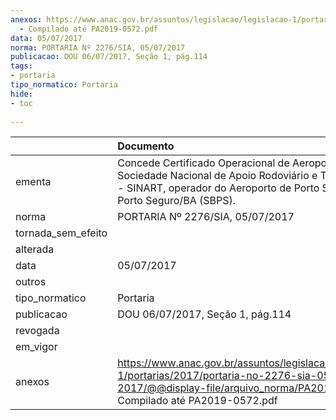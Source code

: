 ```yaml
---
anexos: https://www.anac.gov.br/assuntos/legislacao/legislacao-1/portarias/2017/portaria-no-2276-sia-05-07-2017/@@display-file/arquivo_norma/PA2017-2276
  - Compilado até PA2019-0572.pdf
data: 05/07/2017
norma: PORTARIA Nº 2276/SIA, 05/07/2017
publicacao: DOU 06/07/2017, Seção 1, pág.114
tags:
- portaria
tipo_normatico: Portaria
hide: 
- toc 
 
---
```


|                    | Documento                                                                                                                                                                         |
|:-------------------|:----------------------------------------------------------------------------------------------------------------------------------------------------------------------------------|
| ementa             | Concede Certificado Operacional de Aeroporto à Sociedade Nacional de Apoio Rodoviário e Turístico Ltda. - SINART, operador do Aeroporto de Porto Seguro - Porto Seguro/BA (SBPS). |
| norma              | PORTARIA Nº 2276/SIA, 05/07/2017                                                                                                                                                  |
| tornada_sem_efeito |                                                                                                                                                                                   |
| alterada           |                                                                                                                                                                                   |
| data               | 05/07/2017                                                                                                                                                                        |
| outros             |                                                                                                                                                                                   |
| tipo_normatico     | Portaria                                                                                                                                                                          |
| publicacao         | DOU 06/07/2017, Seção 1, pág.114                                                                                                                                                  |
| revogada           |                                                                                                                                                                                   |
| em_vigor           |                                                                                                                                                                                   |
| anexos             | https://www.anac.gov.br/assuntos/legislacao/legislacao-1/portarias/2017/portaria-no-2276-sia-05-07-2017/@@display-file/arquivo_norma/PA2017-2276 - Compilado até PA2019-0572.pdf  |